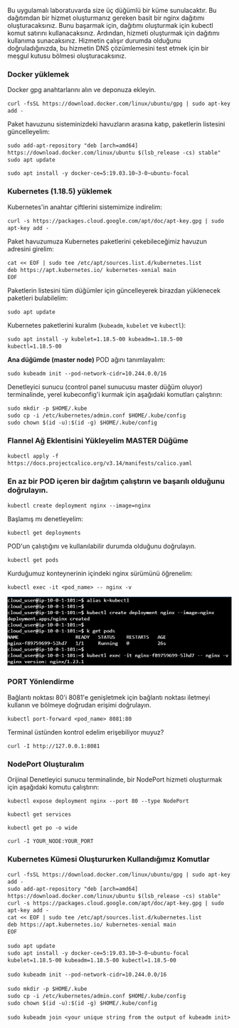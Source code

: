 Bu uygulamalı laboratuvarda size üç düğümlü bir küme sunulacaktır. Bu dağıtımdan bir hizmet oluşturmanız gereken basit bir nginx dağıtımı oluşturacaksınız. Bunu başarmak için, dağıtımı oluşturmak için kubectl komut satırını kullanacaksınız. Ardından, hizmeti oluşturmak için dağıtımı kullanıma sunacaksınız. Hizmetin çalışır durumda olduğunu doğruladığınızda, bu hizmetin DNS çözümlemesini test etmek için bir meşgul kutusu bölmesi oluşturacaksınız.


### Docker yüklemek

Docker gpg anahtarlarını alın ve deponuza ekleyin.

```shell
curl -fsSL https://download.docker.com/linux/ubuntu/gpg | sudo apt-key add -
```

Paket havuzunu sisteminizdeki havuzların arasına katıp, paketlerin listesini güncelleyelim:
```shell
sudo add-apt-repository "deb [arch=amd64] https://download.docker.com/linux/ubuntu $(lsb_release -cs) stable"
sudo apt update
```

```shell
sudo apt install -y docker-ce=5:19.03.10~3-0~ubuntu-focal
```

### Kubernetes (1.18.5) yüklemek

Kubernetes'in anahtar çiftlerini sistemimize indirelim:

```shell
curl -s https://packages.cloud.google.com/apt/doc/apt-key.gpg | sudo apt-key add -
```

Paket havuzumuza Kubernetes paketlerini çekebileceğimiz havuzun adresini girelim:
```shell
cat << EOF | sudo tee /etc/apt/sources.list.d/kubernetes.list
deb https://apt.kubernetes.io/ kubernetes-xenial main
EOF
```

Paketlerin listesini tüm düğümler için güncelleyerek birazdan yüklenecek paketleri bulabilelim:

```shell
sudo apt update
```

Kubernetes paketlerini kuralım (`kubeadm`, `kubelet` ve `kubectl`):

```shell
sudo apt install -y kubelet=1.18.5-00 kubeadm=1.18.5-00 kubectl=1.18.5-00
```

**Ana düğümde (master node)** POD ağını tanımlayalım:

```shell
sudo kubeadm init --pod-network-cidr=10.244.0.0/16
```

Denetleyici sunucu (control panel sunucusu master düğüm oluyor) terminalinde, yerel kubeconfig'i kurmak için aşağıdaki komutları çalıştırın:

```shell
sudo mkdir -p $HOME/.kube
sudo cp -i /etc/kubernetes/admin.conf $HOME/.kube/config
sudo chown $(id -u):$(id -g) $HOME/.kube/config
```

### Flannel Ağ Eklentisini Yükleyelim MASTER Düğüme

```shell
kubectl apply -f https://docs.projectcalico.org/v3.14/manifests/calico.yaml
```

### En az bir POD içeren bir dağıtım çalıştırın ve başarılı olduğunu doğrulayın.

```shell
kubectl create deployment nginx --image=nginx
```

Başlamış mı denetleyelim:

```shell
kubectl get deployments
```

POD'un çalıştığını ve kullanılabilir durumda olduğunu doğrulayın.

```shell
kubectl get pods
```

Kurduğumuz konteynerinin içindeki nginx sürümünü öğrenelim:
```shell
kubectl exec -it <pod_name> -- nginx -v
```

![](.vscode/readme-images/2022-08-14-17-52-51.png)

### PORT Yönlendirme

Bağlantı noktası 80'i 8081'e genişletmek için bağlantı noktası iletmeyi kullanın ve bölmeye doğrudan erişimi doğrulayın.


```shell
kubectl port-forward <pod_name> 8081:80
```

Terminal üstünden kontrol edelim erişebiliyor muyuz?

```shell
curl -I http://127.0.0.1:8081
```

### NodePort Oluşturalım

Orijinal Denetleyici sunucu terminalinde, bir NodePort hizmeti oluşturmak için aşağıdaki komutu çalıştırın:

```shell
kubectl expose deployment nginx --port 80 --type NodePort
```

```shell
kubectl get services
```

```shell
kubectl get po -o wide
```

```shell
curl -I YOUR_NODE:YOUR_PORT
```


### Kubernetes Kümesi Oluştururken Kullandığımız Komutlar

```shell
curl -fsSL https://download.docker.com/linux/ubuntu/gpg | sudo apt-key add -
sudo add-apt-repository "deb [arch=amd64] https://download.docker.com/linux/ubuntu $(lsb_release -cs) stable"
curl -s https://packages.cloud.google.com/apt/doc/apt-key.gpg | sudo apt-key add -
cat << EOF | sudo tee /etc/apt/sources.list.d/kubernetes.list
deb https://apt.kubernetes.io/ kubernetes-xenial main
EOF

sudo apt update
sudo apt install -y docker-ce=5:19.03.10~3-0~ubuntu-focal kubelet=1.18.5-00 kubeadm=1.18.5-00 kubectl=1.18.5-00

sudo kubeadm init --pod-network-cidr=10.244.0.0/16

sudo mkdir -p $HOME/.kube
sudo cp -i /etc/kubernetes/admin.conf $HOME/.kube/config
sudo chown $(id -u):$(id -g) $HOME/.kube/config

sudo kubeadm join <your unique string from the output of kubeadm init>
```
